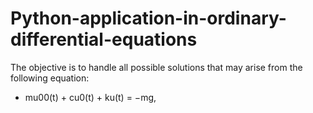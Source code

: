# Python-application-in-ordinary-differential-equations


The objective is to handle all possible solutions that may arise from the following equation:
  - mu00(t) + cu0(t) + ku(t) = −mg,

